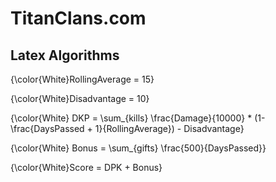 # TitanClans.com

## Latex Algorithms 

{\color{White}RollingAverage = 15}

{\color{White}Disadvantage = 10}

{\color{White} DKP = \sum_{kills} \frac{Damage}{10000} * (1-\frac{DaysPassed + 1}{RollingAverage}) - Disadvantage}

{\color{White} Bonus = \sum_{gifts} \frac{500}{DaysPassed}}

{\color{White}Score = DPK + Bonus}